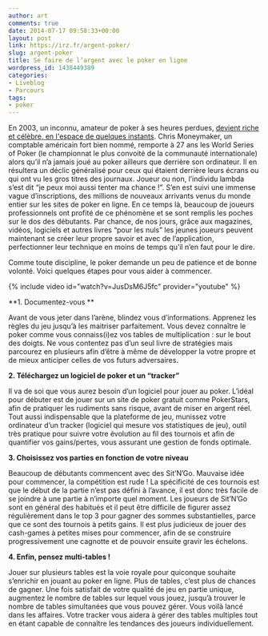 ```yaml
---
author: art
comments: true
date: 2014-07-17 09:58:33+00:00
layout: post
link: https://irz.fr/argent-poker/
slug: argent-poker
title: Se faire de l’argent avec le poker en ligne
wordpress_id: 1438449389
categories:
- Liveblog
- Parcours
tags:
- poker
---
```


En 2003, un inconnu, amateur de poker à ses heures perdues, [devient riche et célèbre, en l'espace de quelques instants](http://blogs.lexpress.fr/des-jetons-et-des-hommes/2014/07/16/la-revolution-moneymaker/). Chris Moneymaker, un comptable américain fort bien nommé, remporte à 27 ans les World Series of Poker (le championnat le plus convoité de la communauté internationale) alors qu’il n’a jamais joué au poker ailleurs que derrière son ordinateur. <!-- more -->Il en résultera un déclic généralisé pour ceux qui étaient derrière leurs écrans ou qui ont vu les gros titres des journaux. Joueur ou non, l’individu lambda s’est dit “je peux moi aussi tenter ma chance !”. S’en est suivi une immense vague d’inscriptions, des millions de nouveaux arrivants venus du monde entier sur les sites de poker en ligne. En ce temps là, beaucoup de joueurs professionnels ont profité de ce phénomène et se sont remplis les poches sur le dos des débutants. Par chance, de nos jours, grâce aux magazines, vidéos, logiciels et autres livres “pour les nuls” les jeunes joueurs peuvent maintenant se créer leur propre savoir et avec de l’application, perfectionner leur technique en moins de temps qu’il n’en faut pour le dire.

Comme toute discipline, le poker demande un peu de patience et de bonne volonté. Voici quelques étapes pour vous aider à commencer.

{% include video id="watch?v=JusDsM6J5fc" provider="youtube" %}

**1. Documentez-vous **

Avant de vous jeter dans l’arène, blindez vous d’informations. Apprenez les règles du jeu jusqu’à les maitriser parfaitement. Vous devez connaître le poker comme vous connaiss(i)ez vos tables de multiplication : sur le bout des doigts. Ne vous contentez pas d’un seul livre de stratégies mais parcourez en plusieurs afin d’être à même de développer la votre propre et de mieux anticiper celles de vos futurs adversaires.

**2. Téléchargez un logiciel de poker et un “tracker”**

Il va de soi que vous aurez besoin d’un logiciel pour jouer au poker. L’idéal pour débuter est de jouer sur un site de poker gratuit comme PokerStars, afin de pratiquer les rudiments sans risque, avant de miser en argent réel. Tout aussi indispensable que la plateforme de jeu, munissez votre ordinateur d’un tracker (logiciel qui mesure vos statistiques de jeu), outil très pratique pour suivre votre évolution au fil des tournois et afin de quantifier vos gains/pertes, vous assurant une gestion de fonds optimale.

**3. Choisissez vos parties en fonction de votre niveau**

Beaucoup de débutants commencent avec des Sit’N’Go. Mauvaise idée pour commencer, la compétition est rude ! La spécificité de ces tournois est que le début de la partie n’est pas défini à l’avance, il est donc très facile de se joindre à une partie à n’importe quel moment. Les joueurs de Sit’N’Go sont en général des habitués et il peut être difficile de figurer assez régulièrement dans le top 3 pour gagner des sommes substantielles, parce que ce sont des tournois à petits gains. Il est plus judicieux de jouer des cash-games à petites mises pour commencer, afin de se construire progressivement une cagnotte et de pouvoir ensuite gravir les échelons.

**4. Enfin, pensez multi-tables !**

Jouer sur plusieurs tables est la voie royale pour quiconque souhaite s’enrichir en jouant au poker en ligne. Plus de tables, c’est plus de chances de gagner. Une fois satisfait de votre qualité de jeu en partie unique, augmentez le nombre de tables sur lequel vous jouez, jusqu’à trouver le nombre de tables simultanées que vous pouvez gérer. Vous voilà lancé dans les affaires. Votre tracker vous aidera à gérer des tables multiples tout en étant capable de connaître les tendances des joueurs individuellement.
